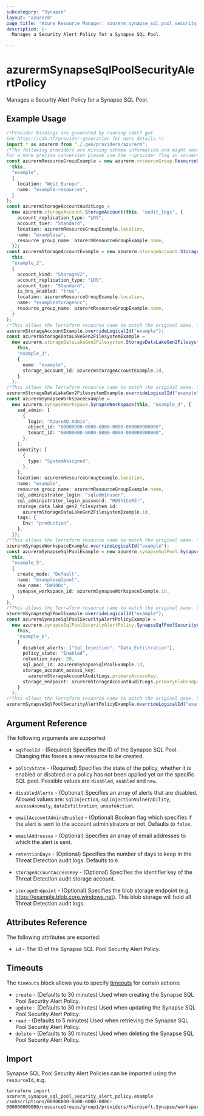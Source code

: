 ```yaml
---
subcategory: "Synapse"
layout: "azurerm"
page_title: "Azure Resource Manager: azurerm_synapse_sql_pool_security_alert_policy"
description: |-
  Manages a Security Alert Policy for a Synapse SQL Pool.

---
```


# azurermSynapseSqlPoolSecurityAlertPolicy

Manages a Security Alert Policy for a Synapse SQL Pool.

## Example Usage

```typescript
/*Provider bindings are generated by running cdktf get.
See https://cdk.tf/provider-generation for more details.*/
import * as azurerm from "./.gen/providers/azurerm";
/*The following providers are missing schema information and might need manual adjustments to synthesize correctly: azurerm.
For a more precise conversion please use the --provider flag in convert.*/
const azurermResourceGroupExample = new azurerm.resourceGroup.ResourceGroup(
  this,
  "example",
  {
    location: "West Europe",
    name: "example-resources",
  }
);
const azurermStorageAccountAuditLogs =
  new azurerm.storageAccount.StorageAccount(this, "audit_logs", {
    account_replication_type: "LRS",
    account_tier: "Standard",
    location: azurermResourceGroupExample.location,
    name: "examplesa",
    resource_group_name: azurermResourceGroupExample.name,
  });
const azurermStorageAccountExample = new azurerm.storageAccount.StorageAccount(
  this,
  "example_2",
  {
    account_kind: "StorageV2",
    account_replication_type: "LRS",
    account_tier: "Standard",
    is_hns_enabled: "true",
    location: azurermResourceGroupExample.location,
    name: "examplestorageacc",
    resource_group_name: azurermResourceGroupExample.name,
  }
);
/*This allows the Terraform resource name to match the original name. You can remove the call if you don't need them to match.*/
azurermStorageAccountExample.overrideLogicalId("example");
const azurermStorageDataLakeGen2FilesystemExample =
  new azurerm.storageDataLakeGen2Filesystem.StorageDataLakeGen2Filesystem(
    this,
    "example_3",
    {
      name: "example",
      storage_account_id: azurermStorageAccountExample.id,
    }
  );
/*This allows the Terraform resource name to match the original name. You can remove the call if you don't need them to match.*/
azurermStorageDataLakeGen2FilesystemExample.overrideLogicalId("example");
const azurermSynapseWorkspaceExample =
  new azurerm.synapseWorkspace.SynapseWorkspace(this, "example_4", {
    aad_admin: [
      {
        login: "AzureAD Admin",
        object_id: "00000000-0000-0000-0000-000000000000",
        tenant_id: "00000000-0000-0000-0000-000000000000",
      },
    ],
    identity: [
      {
        type: "SystemAssigned",
      },
    ],
    location: azurermResourceGroupExample.location,
    name: "example",
    resource_group_name: azurermResourceGroupExample.name,
    sql_administrator_login: "sqladminuser",
    sql_administrator_login_password: "H@Sh1CoR3!",
    storage_data_lake_gen2_filesystem_id:
      azurermStorageDataLakeGen2FilesystemExample.id,
    tags: {
      Env: "production",
    },
  });
/*This allows the Terraform resource name to match the original name. You can remove the call if you don't need them to match.*/
azurermSynapseWorkspaceExample.overrideLogicalId("example");
const azurermSynapseSqlPoolExample = new azurerm.synapseSqlPool.SynapseSqlPool(
  this,
  "example_5",
  {
    create_mode: "Default",
    name: "examplesqlpool",
    sku_name: "DW100c",
    synapse_workspace_id: azurermSynapseWorkspaceExample.id,
  }
);
/*This allows the Terraform resource name to match the original name. You can remove the call if you don't need them to match.*/
azurermSynapseSqlPoolExample.overrideLogicalId("example");
const azurermSynapseSqlPoolSecurityAlertPolicyExample =
  new azurerm.synapseSqlPoolSecurityAlertPolicy.SynapseSqlPoolSecurityAlertPolicy(
    this,
    "example_6",
    {
      disabled_alerts: ["Sql_Injection", "Data_Exfiltration"],
      policy_state: "Enabled",
      retention_days: 20,
      sql_pool_id: azurermSynapseSqlPoolExample.id,
      storage_account_access_key:
        azurermStorageAccountAuditLogs.primaryAccessKey,
      storage_endpoint: azurermStorageAccountAuditLogs.primaryBlobEndpoint,
    }
  );
/*This allows the Terraform resource name to match the original name. You can remove the call if you don't need them to match.*/
azurermSynapseSqlPoolSecurityAlertPolicyExample.overrideLogicalId("example");

```

## Argument Reference

The following arguments are supported:

*   `sqlPoolId` - (Required) Specifies the ID of the Synapse SQL Pool. Changing this forces a new resource to be created.

*   `policyState` - (Required) Specifies the state of the policy, whether it is enabled or disabled or a policy has not been applied yet on the specific SQL pool. Possible values are `disabled`, `enabled` and `new`.

*   `disabledAlerts` - (Optional) Specifies an array of alerts that are disabled. Allowed values are: `sqlInjection`, `sqlInjectionVulnerability`, `accessAnomaly`, `dataExfiltration`, `unsafeAction`.

*   `emailAccountAdminsEnabled` - (Optional) Boolean flag which specifies if the alert is sent to the account administrators or not. Defaults to `false`.

*   `emailAddresses` - (Optional) Specifies an array of email addresses to which the alert is sent.

*   `retentionDays` - (Optional) Specifies the number of days to keep in the Threat Detection audit logs. Defaults to `0`.

*   `storageAccountAccessKey` - (Optional) Specifies the identifier key of the Threat Detection audit storage account.

*   `storageEndpoint` - (Optional) Specifies the blob storage endpoint (e.g. <https://example.blob.core.windows.net>). This blob storage will hold all Threat Detection audit logs.

## Attributes Reference

The following attributes are exported:

* `id` - The ID of the Synapse SQL Pool Security Alert Policy.

## Timeouts

The `timeouts` block allows you to specify [timeouts](https://www.terraform.io/language/resources/syntax#operation-timeouts) for certain actions:

* `create` - (Defaults to 30 minutes) Used when creating the Synapse SQL Pool Security Alert Policy.
* `update` - (Defaults to 30 minutes) Used when updating the Synapse SQL Pool Security Alert Policy.
* `read` - (Defaults to 5 minutes) Used when retrieving the Synapse SQL Pool Security Alert Policy.
* `delete` - (Defaults to 30 minutes) Used when deleting the Synapse SQL Pool Security Alert Policy.

## Import

Synapse SQL Pool Security Alert Policies can be imported using the `resourceId`, e.g.

```console
terraform import azurerm_synapse_sql_pool_security_alert_policy.example /subscriptions/00000000-0000-0000-0000-000000000000/resourceGroups/group1/providers/Microsoft.Synapse/workspaces/workspace1/sqlPools/sqlPool1/securityAlertPolicies/default
```
